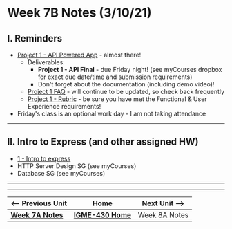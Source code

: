 # Week 7B Notes (3/10/21)

## I. Reminders

- [Project 1 - API Powered App](../projects/project-1.md) - almost there!
  - Deliverables:
    - **Project 1 - API Final** - due Friday night! (see myCourses dropbox for exact due date/time and submission requirements)
    - Don't forget about the documentation (including demo video)!
  - [Project 1 FAQ](../projects/project-1-FAQ.md) - will continue to be updated, so check back frequently
  - [Project 1 - Rubric](../projects/project-1.md#rubric) - be sure you have met the Functional & User Experience requirements! 
- Friday's class is an optional work day - I am not taking attendance

<hr>

## II. Intro to Express (and other assigned HW)
- [1 - Intro to express](../express/1-express-intro.md)
- HTTP Server Design SG (see myCourses)
- Database SG (see myCourses)




<hr><hr>

| <-- Previous Unit | Home | Next Unit -->
| --- | --- | --- 
| [**Week 7A Notes**](7A.md)   |  [**IGME-430 Home**](../README.md) | Week 8A Notes
